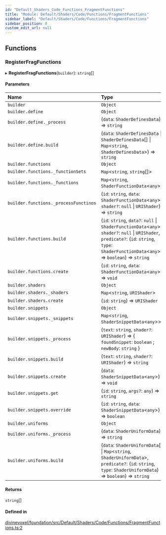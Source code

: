```yaml
---
id: "Default_Shaders_Code_Functions_FragmentFunctions"
title: "Module: Default/Shaders/Code/Functions/FragmentFunctions"
sidebar_label: "Default/Shaders/Code/Functions/FragmentFunctions"
sidebar_position: 0
custom_edit_url: null
---
```


## Functions

### RegisterFragFunctions

▸ **RegisterFragFunctions**(`builder`): `string`[]

#### Parameters

| Name | Type |
| :------ | :------ |
| `builder` | `Object` |
| `builder.define` | `Object` |
| `builder.define._process` | (`data`: `ShaderDefinesData`) => `string` |
| `builder.define.build` | (`data`: `ShaderDefinesData` \| `ShaderDefinesData`[] \| `Map`\<`string`, `ShaderDefinesData`\>) => `string` |
| `builder.functions` | `Object` |
| `builder.functions._functionSets` | `Map`\<`string`, `string`[]\> |
| `builder.functions._functions` | `Map`\<`string`, `ShaderFunctionData`\<`any`\>\> |
| `builder.functions._processFunctinos` | (`id`: `string`, `data`: `ShaderFunctionData`\<`any`\>, `shader?`: ``null`` \| `URIShader`) => `string` |
| `builder.functions.build` | (`id`: `string`, `data?`: ``null`` \| `ShaderFunctionData`\<`any`\>, `shader?`: ``null`` \| `URIShader`, `predicate?`: (`id`: `string`, `type`: `ShaderFunctionData`\<`any`\>) => `boolean`) => `string` |
| `builder.functions.create` | (`id`: `string`, `data`: `ShaderFunctionData`\<`any`\>) => `void` |
| `builder.shaders` | `Object` |
| `builder.shaders._shaders` | `Map`\<`string`, `URIShader`\> |
| `builder.shaders.create` | (`id`: `string`) => `URIShader` |
| `builder.snippets` | `Object` |
| `builder.snippets._snippets` | `Map`\<`string`, `ShaderSnippetData`\<`any`\>\> |
| `builder.snippets._process` | (`text`: `string`, `shader?`: `URIShader`) => \{ `foundSnippet`: `boolean` ; `newBody`: `string`  } |
| `builder.snippets.build` | (`text`: `string`, `shader?`: `URIShader`) => `string` |
| `builder.snippets.create` | (`data`: `ShaderSnippetData`\<`any`\>) => `void` |
| `builder.snippets.get` | (`id`: `string`, `args?`: `any`) => `string` |
| `builder.snippets.override` | (`id`: `string`, `data`: `ShaderSnippetData`\<`any`\>) => `boolean` |
| `builder.uniforms` | `Object` |
| `builder.uniforms._process` | (`data`: `ShaderUniformData`) => `string` |
| `builder.uniforms.build` | (`data`: `ShaderUniformData`[] \| `Map`\<`string`, `ShaderUniformData`\>, `predicate?`: (`id`: `string`, `type`: `ShaderUniformData`) => `boolean`) => `string` |

#### Returns

`string`[]

#### Defined in

[divinevoxel/foundation/src/Default/Shaders/Code/Functions/FragmentFunctions.ts:2](https://github.com/lucasdamianjohnson/DivineVoxelEngine/blob/596fa7391478620ed460dfb4856ff0a763b91c49/divinevoxel/foundation/src/Default/Shaders/Code/Functions/FragmentFunctions.ts#L2)
